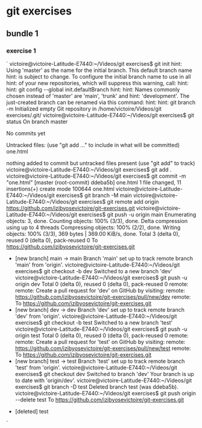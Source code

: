 # git exercises
## bundle 1
### exercise 1



`
victoire@victoire-Latitude-E7440:~/Videos/git exercises$ git init
hint: Using 'master' as the name for the initial branch. This default branch name
hint: is subject to change. To configure the initial branch name to use in all
hint: of your new repositories, which will suppress this warning, call:
hint: 
hint:   git config --global init.defaultBranch <name>
hint: 
hint: Names commonly chosen instead of 'master' are 'main', 'trunk' and
hint: 'development'. The just-created branch can be renamed via this command:
hint: 
hint:   git branch -m <name>
Initialized empty Git repository in /home/victoire/Videos/git exercises/.git/
victoire@victoire-Latitude-E7440:~/Videos/git exercises$ git status
On branch master

No commits yet

Untracked files:
  (use "git add <file>..." to include in what will be committed)
        one.html

nothing added to commit but untracked files present (use "git add" to track)
victoire@victoire-Latitude-E7440:~/Videos/git exercises$ git add .
victoire@victoire-Latitude-E7440:~/Videos/git exercises$ git commit -m "one.html"
[master (root-commit) ddeba5b] one.html
 1 file changed, 11 insertions(+)
 create mode 100644 one.html
victoire@victoire-Latitude-E7440:~/Videos/git exercises$ git branch -M main
victoire@victoire-Latitude-E7440:~/Videos/git exercises$ git remote add origin https://github.com/izibyosevictoire/git-exercises.git
victoire@victoire-Latitude-E7440:~/Videos/git exercises$ git push -u origin main
Enumerating objects: 3, done.
Counting objects: 100% (3/3), done.
Delta compression using up to 4 threads
Compressing objects: 100% (2/2), done.
Writing objects: 100% (3/3), 369 bytes | 369.00 KiB/s, done.
Total 3 (delta 0), reused 0 (delta 0), pack-reused 0
To https://github.com/izibyosevictoire/git-exercises.git
 * [new branch]      main -> main
Branch 'main' set up to track remote branch 'main' from 'origin'.
victoire@victoire-Latitude-E7440:~/Videos/git exercises$ git checkout -b dev
Switched to a new branch 'dev'
victoire@victoire-Latitude-E7440:~/Videos/git exercises$ git push -u origin dev
Total 0 (delta 0), reused 0 (delta 0), pack-reused 0
remote: 
remote: Create a pull request for 'dev' on GitHub by visiting:
remote:      https://github.com/izibyosevictoire/git-exercises/pull/new/dev
remote: 
To https://github.com/izibyosevictoire/git-exercises.git
 * [new branch]      dev -> dev
Branch 'dev' set up to track remote branch 'dev' from 'origin'.
victoire@victoire-Latitude-E7440:~/Videos/git exercises$ git checkout -b test
Switched to a new branch 'test'
victoire@victoire-Latitude-E7440:~/Videos/git exercises$ git push -u origin test
Total 0 (delta 0), reused 0 (delta 0), pack-reused 0
remote: 
remote: Create a pull request for 'test' on GitHub by visiting:
remote:      https://github.com/izibyosevictoire/git-exercises/pull/new/test
remote: 
To https://github.com/izibyosevictoire/git-exercises.git
 * [new branch]      test -> test
Branch 'test' set up to track remote branch 'test' from 'origin'.
victoire@victoire-Latitude-E7440:~/Videos/git exercises$ git checkout dev
Switched to branch 'dev'
Your branch is up to date with 'origin/dev'.
victoire@victoire-Latitude-E7440:~/Videos/git exercises$ git branch -D test
Deleted branch test (was ddeba5b).
victoire@victoire-Latitude-E7440:~/Videos/git exercises$ git push origin --delete test
To https://github.com/izibyosevictoire/git-exercises.git
 - [deleted]         test
 
`